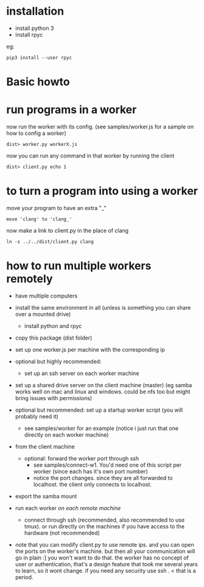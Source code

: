 # installation

* install python 3
* install rpyc
    
eg:
    
    pip3 install --user rpyc 

# Basic howto

# run programs in a worker

now run the worker with its config. (see samples/worker.js for a sample on how to config a worker)

    dist> worker.py workerX.js

now you can run any command in that worker by running the client

    dist> client.py echo 1

# to turn a program into using a worker

move your program to have an extra "_"

    move 'clang' to 'clang_'

now make a link to client.py in the place of clang

    ln -s ../../dist/client.py clang


# how to run multiple workers remotely 

* have multiple computers
* install the same environment in all (unless is something you can share over a mounted drive)
  * install python and rpyc
* copy this package (dist folder)
* set up one worker.js per machine with the corresponding ip
* optional but highly recommended:
  * set up an ssh server on each worker machine
* set up a shared drive server on the client machine (master) (eg samba works well on mac and linux and windows. could be nfs too but might bring issues with permissions)
* optional but recommended: set up a startup worker script (you will probably need it)
  * see samples/worker for an example (notice i just run that one directly on each worker machine)

* from the client machine
    * optional: forward the worker port through ssh
      * see samples/connect-w1. You'd need one of this script per worker (since each has it's own port number)
      * notice the port changes. since they are all forwarded to localhost. the client only connects to localhost.
* export the samba mount
* run each worker _on each remote machine_ 
  * connect through ssh (recommended, also recommended to use tmux). or run directly on the machines if you have access to the hardware (not recommended)

* note that you can modify client.py to use remote ips. and you can open the ports on the worker's machine.
but then all your communication will go in plain :] you won't want to do that.
the worker has no concept of user or authentication, that's a design feature that took me several years to learn, so it wont change.
if you need any security use ssh . < that is a period.
